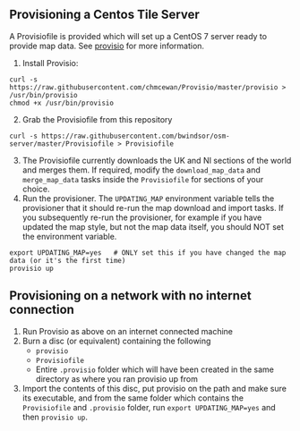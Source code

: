 ## Provisioning a Centos Tile Server
A Provisiofile is provided which will set up a CentOS 7 server ready to provide map data. See [provisio](https://github.com/chmcewan/Provisio) for more information.

1. Install Provisio:
```
curl -s https://raw.githubusercontent.com/chmcewan/Provisio/master/provisio > /usr/bin/provisio
chmod +x /usr/bin/provisio
```
2. Grab the Provisiofile from this repository
```
curl -s https://raw.githubusercontent.com/bwindsor/osm-server/master/Provisiofile > Provisiofile
```
3. The Provisiofile currently downloads the UK and NI sections of the world and merges them. If required, modify the `download_map_data` and `merge_map_data` tasks inside the `Provisiofile` for sections of your choice.
4. Run the provisioner.
The `UPDATING_MAP` environment variable tells the provisioner that it should re-run the map download and import tasks.
If you subsequently re-run the provisioner, for example if you have updated the map style, but not the map data itself, you should NOT set the environment variable.
```
export UPDATING_MAP=yes   # ONLY set this if you have changed the map data (or it's the first time)
provisio up
```

## Provisioning on a network with no internet connection
1. Run Provisio as above on an internet connected machine
2. Burn a disc (or equivalent) containing the following
    * `provisio`
    * `Provisiofile`
    * Entire `.provisio` folder which will have been created in the same directory as where you ran provisio up from
3. Import the contents of this disc, put provisio on the path and make sure its executable, and from the same folder which contains the `Provisiofile` and `.provisio` folder, run `export UPDATING_MAP=yes` and then `provisio up`.